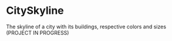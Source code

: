 # CitySkyline
The skyline of a city with its buildings, respective colors and sizes
(PROJECT IN PROGRESS)

